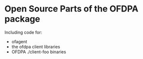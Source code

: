 # Open Source Parts of the OFDPA package

Including code for:

* ofagent
* the ofdpa client libraries
* OFDPA ./client-foo binaries
